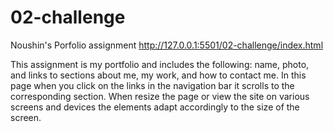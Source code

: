 # 02-challenge
Noushin's Porfolio assignment
http://127.0.0.1:5501/02-challenge/index.html

This assignment is my portfolio and includes the following: name, photo, and links to sections about me, my work, and how to contact me. 
In this page when you click on the links in the navigation bar it scrolls to the corresponding section.
When resize the page or view the site on various screens and devices the elements adapt accordingly to the size of the screen.